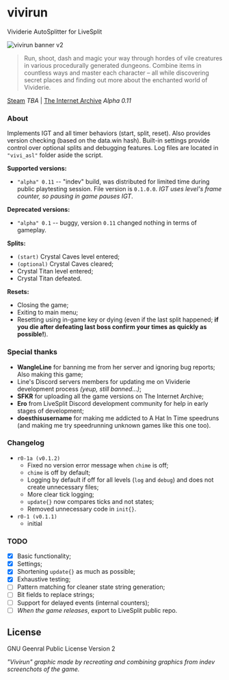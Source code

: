 # vivirun
Vividerie AutoSplitter for LiveSplit

![vivirun banner v2](https://user-images.githubusercontent.com/77988565/145692998-f45c6aa0-20fa-4786-88c7-b2b9f6a809ab.png)

> Run, shoot, dash and magic your way through hordes of vile creatures in various procedurally generated dungeons. Combine items in countless ways and master each character – all while discovering secret places and finding out more about the enchanted world of Vividerie. 

[Steam](https://store.steampowered.com/app/1769200/Vividerie/) *TBA* | [The Internet Archive](https://archive.org/details/vividerie-0.1) *Alpha 0.11*

### About
Implements IGT and all timer behaviors (start, split, reset). Also provides version checking (based on the data.win hash). Built-in settings provide control over optional splits and debugging features. Log files are located in `"vivi_asl"` folder aside the script.

**Supported versions:**
- `"alpha" 0.11` -- "indev" build, was distributed for limited time during public playtesting session. File version is `0.1.0.0`. _IGT uses level's frame counter, so pausing in game pauses IGT_.

**Deprecated versions:**
- `"alpha" 0.1` -- buggy, version `0.11` changed nothing in terms of gameplay.

**Splits:**
- `(start)` Crystal Caves level entered;
- `(optional)` Crystal Caves cleared;
- Crystal Titan level entered;
- Crystal Titan defeated.

**Resets:**
- Closing the game;
- Exiting to main menu;
- Resetting using in-game key or dying (even if the last split happened; **if you die after defeating last boss confirm your times as quickly as possible!**).


### Special thanks
- **WangleLine** for banning me from her server and ignoring bug reports; Also making this game;
- Line's Discord servers members for updating me on Vividerie development process *(yeup, still banned...)*;
- **SFKR** for uploading all the game versions on The Internet Archive;
- **Ero** from LiveSplit Discord development community for help in early stages of development;
- **doesthisusername** for making me addicted to A Hat In Time speedruns (and making me try speedrunning unknown games like this one too).

### Changelog
- `r0-1a (v0.1.2)`
	- Fixed no version error message when `chime` is off;
	- `chime` is off by default;
	- Logging by default if off for all levels (`log` and `debug`) and does not create unnecessary files;
	- More clear tick logging;
	- `update{}` now compares ticks and not states;
	- Removed unnecessary code in `init{}`.
- `r0-1 (v0.1.1)`
	- initial

### TODO
- [x] Basic functionality;
- [x] Settings;
- [x] Shortening `update{}` as much as possible;
- [x] Exhaustive testing; 
- [ ] Pattern matching for cleaner state string generation;
- [ ] Bit fields to replace strings;
- [ ] Support for delayed events (internal counters);
- [ ] _When the game releases_, export to LiveSplit public repo.

## License
GNU Geenral Public License Version 2

_"Vivirun" graphic made by recreating and combining graphics from indev screenchots of the game._

